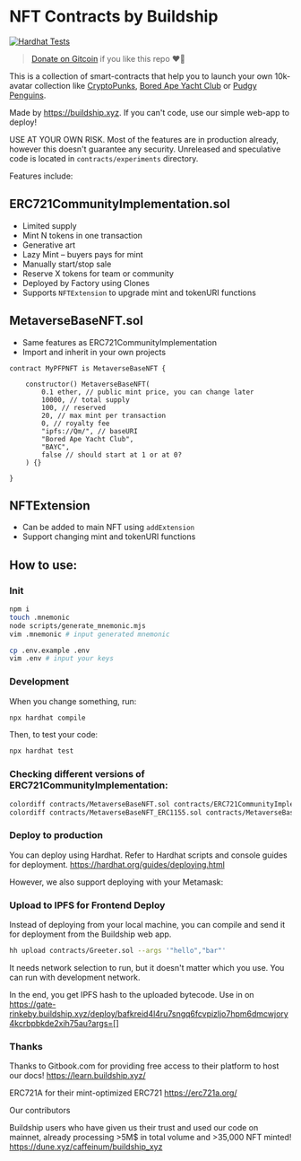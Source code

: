 # NFT Contracts by Buildship

[![Hardhat Tests](https://github.com/buildship-dev/nft-contracts/actions/workflows/hardhat.yml/badge.svg)](https://github.com/buildship-dev/nft-contracts/actions/workflows/hardhat.yml)

> [Donate on Gitcoin](https://gitcoin.co/grants/5779/buildship) if you like this repo ❤️‍🔥

This is a collection of smart-contracts that help you to launch your own 10k-avatar collection like [CryptoPunks](https://www.larvalabs.com/cryptopunks), [Bored Ape Yacht Club](https://boredapeyachtclub.com/) or [Pudgy Penguins](https://www.pudgypenguins.io/).

Made by https://buildship.xyz. If you can't code, use our simple web-app to deploy!

USE AT YOUR OWN RISK. Most of the features are in production already, however this doesn't guarantee any security. Unreleased and speculative code is located in `contracts/experiments` directory.

Features include:

## ERC721CommunityImplementation.sol
- Limited supply
- Mint N tokens in one transaction
- Generative art
- Lazy Mint – buyers pays for mint
- Manually start/stop sale
- Reserve X tokens for team or community
- Deployed by Factory using Clones
- Supports `NFTExtension` to upgrade mint and tokenURI functions

## MetaverseBaseNFT.sol
- Same features as ERC721CommunityImplementation
- Import and inherit in your own projects

```solidity
contract MyPFPNFT is MetaverseBaseNFT {

    constructor() MetaverseBaseNFT(
        0.1 ether, // public mint price, you can change later
        10000, // total supply
        100, // reserved
        20, // max mint per transaction
        0, // royalty fee
        "ipfs://Qm/", // baseURI
        "Bored Ape Yacht Club", 
        "BAYC",
        false // should start at 1 or at 0?
    ) {}

}
```

## NFTExtension
- Can be added to main NFT using `addExtension`
- Support changing mint and tokenURI functions

## How to use:

### Init

```bash
npm i
touch .mnemonic
node scripts/generate_mnemonic.mjs
vim .mnemonic # input generated mnemonic

cp .env.example .env
vim .env # input your keys
```

### Development

When you change something, run:

```bash
npx hardhat compile
```

Then, to test your code:

```bash
npx hardhat test
```

### Checking different versions of ERC721CommunityImplementation:

```bash
colordiff contracts/MetaverseBaseNFT.sol contracts/ERC721CommunityImplementation.sol --context=1
colordiff contracts/MetaverseBaseNFT_ERC1155.sol contracts/MetaverseBaseNFT.sol --context=1
```

### Deploy to production

You can deploy using Hardhat. Refer to Hardhat scripts and console guides for deployment.
https://hardhat.org/guides/deploying.html

However, we also support deploying with your Metamask:

### Upload to IPFS for Frontend Deploy

Instead of deploying from your local machine, you can compile and send it for deployment from  the Buildship web app.

```bash
hh upload contracts/Greeter.sol --args '"hello","bar"'
```

It needs network selection to run, but it doesn't matter which you use. You can run with development network.

In the end, you get IPFS hash to the uploaded bytecode. Use in on https://gate-rinkeby.buildship.xyz/deploy/bafkreid4l4ru7sngq6fcvpizljo7hpm6dmcwjory4kcrbpbkde2xih75au?args=[]

### Thanks

Thanks to Gitbook.com for providing free access to their platform to host our docs! https://learn.buildship.xyz/

ERC721A for their mint-optimized ERC721 https://erc721a.org/

Our contributors

Buildship users who have given us their trust and used our code on mainnet, already processing >5M$ in total volume and >35,000 NFT minted! https://dune.xyz/caffeinum/buildship_xyz


